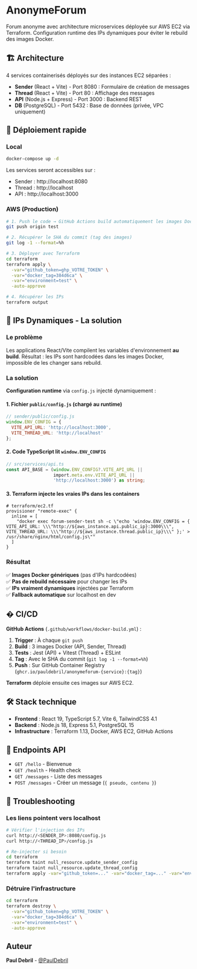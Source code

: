 # AnonymeForum

Forum anonyme avec architecture microservices déployée sur AWS EC2 via Terraform. Configuration runtime des IPs dynamiques pour éviter le rebuild des images Docker.

## 🏗️ Architecture

4 services containerisés déployés sur des instances EC2 séparées :

- **Sender** (React + Vite) - Port 8080 : Formulaire de création de messages
- **Thread** (React + Vite) - Port 80 : Affichage des messages
- **API** (Node.js + Express) - Port 3000 : Backend REST
- **DB** (PostgreSQL) - Port 5432 : Base de données (privée, VPC uniquement)

## 🚀 Déploiement rapide


### Local

```bash
docker-compose up -d
```

Les services seront accessibles sur :
- Sender : http://localhost:8080
- Thread : http://localhost
- API : http://localhost:3000

### AWS (Production)

```bash
# 1. Push le code → GitHub Actions build automatiquement les images Docker
git push origin test

# 2. Récupérer le SHA du commit (tag des images)
git log -1 --format=%h

# 3. Déployer avec Terraform
cd terraform
terraform apply \
  -var="github_token=ghp_VOTRE_TOKEN" \
  -var="docker_tag=384d6ca" \
  -var="environment=test" \
  -auto-approve

# 4. Récupérer les IPs
terraform output
```

## 🔧 IPs Dynamiques - La solution

### Le problème

Les applications React/Vite compilent les variables d'environnement **au build**. Résultat : les IPs sont hardcodées dans les images Docker, impossible de les changer sans rebuild.

### La solution

**Configuration runtime** via `config.js` injecté dynamiquement :

#### 1. Fichier `public/config.js` (chargé au runtime)

```javascript
// sender/public/config.js
window.ENV_CONFIG = {
  VITE_API_URL: 'http://localhost:3000',
  VITE_THREAD_URL: 'http://localhost'
};
```

#### 2. Code TypeScript lit `window.ENV_CONFIG`

```typescript
// src/services/api.ts
const API_BASE = (window.ENV_CONFIG?.VITE_API_URL || 
                  import.meta.env.VITE_API_URL || 
                  'http://localhost:3000') as string;
```

#### 3. Terraform injecte les vraies IPs dans les containers

```hcl
# terraform/ec2.tf
provisioner "remote-exec" {
  inline = [
    "docker exec forum-sender-test sh -c \"echo 'window.ENV_CONFIG = { VITE_API_URL: \\\"http://${aws_instance.api.public_ip}:3000\\\", VITE_THREAD_URL: \\\"http://${aws_instance.thread.public_ip}\\\" };' > /usr/share/nginx/html/config.js\""
  ]
}
```

### Résultat

✅ **Images Docker génériques** (pas d'IPs hardcodées)  
✅ **Pas de rebuild nécessaire** pour changer les IPs  
✅ **IPs vraiment dynamiques** injectées par Terraform  
✅ **Fallback automatique** sur localhost en dev  

## � CI/CD

**GitHub Actions** (`.github/workflows/docker-build.yml`) :

1. **Trigger** : À chaque `git push`
2. **Build** : 3 images Docker (API, Sender, Thread)
3. **Tests** : Jest (API) + Vitest (Thread) + ESLint
4. **Tag** : Avec le SHA du commit (`git log -1 --format=%h`)
5. **Push** : Sur GitHub Container Registry (`ghcr.io/pauldebril/anonymeforum-{service}:{tag}`)

**Terraform** déploie ensuite ces images sur AWS EC2.

## 🛠️ Stack technique

- **Frontend** : React 19, TypeScript 5.7, Vite 6, TailwindCSS 4.1
- **Backend** : Node.js 18, Express 5.1, PostgreSQL 15
- **Infrastructure** : Terraform 1.13, Docker, AWS EC2, GitHub Actions

## 📝 Endpoints API

- `GET /hello` - Bienvenue
- `GET /health` - Health check
- `GET /messages` - Liste des messages
- `POST /messages` - Créer un message (`{ pseudo, contenu }`)

## 🐛 Troubleshooting

### Les liens pointent vers localhost

```bash
# Vérifier l'injection des IPs
curl http://<SENDER_IP>:8080/config.js
curl http://<THREAD_IP>/config.js

# Re-injecter si besoin
cd terraform
terraform taint null_resource.update_sender_config
terraform taint null_resource.update_thread_config
terraform apply -var="github_token=..." -var="docker_tag=..." -var="environment=test" -auto-approve
```

### Détruire l'infrastructure

```bash
cd terraform
terraform destroy \
  -var="github_token=ghp_VOTRE_TOKEN" \
  -var="docker_tag=384d6ca" \
  -var="environment=test" \
  -auto-approve
```

##  Auteur

**Paul Debril** - [@PaulDebril](https://github.com/PaulDebril)
